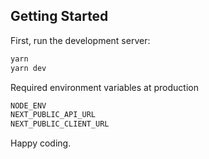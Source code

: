 ## Getting Started

First, run the development server:

```bash
yarn
yarn dev
```

Required environment variables at production

```bash
NODE_ENV
NEXT_PUBLIC_API_URL
NEXT_PUBLIC_CLIENT_URL
```

Happy coding.
